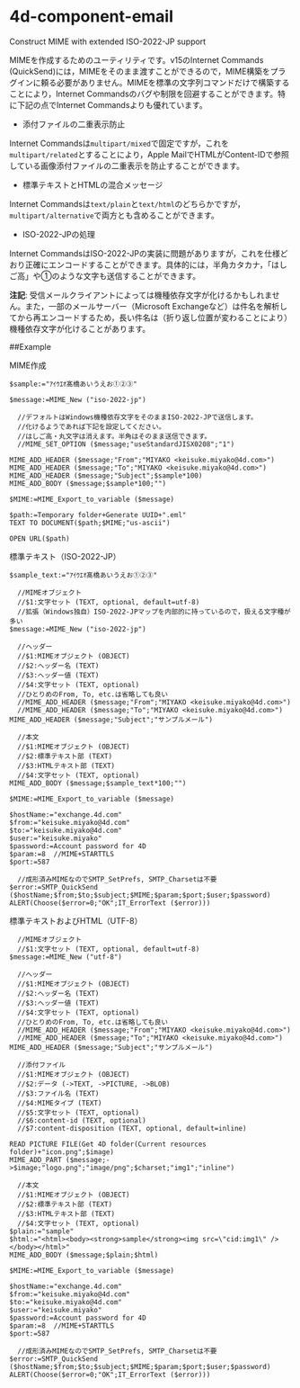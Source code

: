 # 4d-component-email
Construct MIME with extended ISO-2022-JP support

MIMEを作成するためのユーティリティです。v15のInternet Commands (QuickSend)には，MIMEをそのまま渡すことができるので，MIME構築をプラグインに頼る必要がありません。MIMEを標準の文字列コマンドだけで構築することにより，Internet Commandsのバグや制限を回避することができます。特に下記の点でInternet Commandsよりも優れています。

* 添付ファイルの二重表示防止

Internet Commandsは``multipart/mixed``で固定ですが，これを``multipart/related``とすることにより，Apple MailでHTMLがContent-IDで参照している画像添付ファイルの二重表示を防止することができます。

* 標準テキストとHTMLの混合メッセージ

Internet Commandsは``text/plain``と``text/html``のどちらかですが，``multipart/alternative``で両方とも含めることができます。

* ISO-2022-JPの処理

Internet CommandsはISO-2022-JPの実装に問題がありますが，これを仕様どおり正確にエンコードすることができます。具体的には，半角カタカナ，「はしご高」や①のような文字も送信することができます。

**注記**: 受信メールクライアントによっては機種依存文字が化けるかもしれません。また，一部のメールサーバー（Microsoft Exchangeなど）は件名を解析してから再エンコードするため，長い件名は（折り返し位置が変わることにより）機種依存文字が化けることがあります。

##Example

MIME作成

```
$sample:="ｱｲｳｴｵ髙橋あいうえお①②③"

$message:=MIME_New ("iso-2022-jp")

  //デフォルトはWindows機種依存文字をそのままISO-2022-JPで送信します。
  //化けるようであれば下記を設定してください。
  //はしご高・丸文字は消えます。半角はそのまま送信できます。
  //MIME_SET_OPTION ($message;"useStandardJISX0208";"1")

MIME_ADD_HEADER ($message;"From";"MIYAKO <keisuke.miyako@4d.com>")
MIME_ADD_HEADER ($message;"To";"MIYAKO <keisuke.miyako@4d.com>")
MIME_ADD_HEADER ($message;"Subject";$sample*100)
MIME_ADD_BODY ($message;$sample*100;"")

$MIME:=MIME_Export_to_variable ($message)

$path:=Temporary folder+Generate UUID+".eml"
TEXT TO DOCUMENT($path;$MIME;"us-ascii")

OPEN URL($path)
```

標準テキスト（ISO-2022-JP）

```
$sample_text:="ｱｲｳｴｵ髙橋あいうえお①②③"

  //MIMEオブジェクト
  //$1:文字セット (TEXT, optional, default=utf-8)
  //拡張（Windows独自）ISO-2022-JPマップを内部的に持っているので，扱える文字種が多い
$message:=MIME_New ("iso-2022-jp")

  //ヘッダー
  //$1:MIMEオブジェクト (OBJECT)
  //$2:ヘッダー名 (TEXT)
  //$3:ヘッダー値 (TEXT)
  //$4:文字セット (TEXT, optional)
  //ひとりめのFrom, To, etc.は省略しても良い
  //MIME_ADD_HEADER ($message;"From";"MIYAKO <keisuke.miyako@4d.com>")
  //MIME_ADD_HEADER ($message;"To";"MIYAKO <keisuke.miyako@4d.com>")
MIME_ADD_HEADER ($message;"Subject";"サンプルメール")

  //本文
  //$1:MIMEオブジェクト (OBJECT)
  //$2:標準テキスト部 (TEXT)
  //$3:HTMLテキスト部 (TEXT)
  //$4:文字セット (TEXT, optional)
MIME_ADD_BODY ($message;$sample_text*100;"")

$MIME:=MIME_Export_to_variable ($message)

$hostName:="exchange.4d.com"
$from:="keisuke.miyako@4d.com"
$to:="keisuke.miyako@4d.com"
$user:="keisuke.miyako"
$password:=Account password for 4D
$param:=8  //MIME+STARTTLS
$port:=587

  //成形済みMIMEなのでSMTP_SetPrefs, SMTP_Charsetは不要
$error:=SMTP_QuickSend ($hostName;$from;$to;$subject;$MIME;$param;$port;$user;$password)
ALERT(Choose($error=0;"OK";IT_ErrorText ($error)))
```

標準テキストおよびHTML（UTF-8）

```
  //MIMEオブジェクト
  //$1:文字セット (TEXT, optional, default=utf-8)
$message:=MIME_New ("utf-8")

  //ヘッダー
  //$1:MIMEオブジェクト (OBJECT)
  //$2:ヘッダー名 (TEXT)
  //$3:ヘッダー値 (TEXT)
  //$4:文字セット (TEXT, optional)
  //ひとりめのFrom, To, etc.は省略しても良い
  //MIME_ADD_HEADER ($message;"From";"MIYAKO <keisuke.miyako@4d.com>")
  //MIME_ADD_HEADER ($message;"To";"MIYAKO <keisuke.miyako@4d.com>")
MIME_ADD_HEADER ($message;"Subject";"サンプルメール")

  //添付ファイル
  //$1:MIMEオブジェクト (OBJECT)
  //$2:データ (->TEXT, ->PICTURE, ->BLOB)
  //$3:ファイル名 (TEXT)
  //$4:MIMEタイプ (TEXT)
  //$5:文字セット (TEXT, optional)
  //$6:content-id (TEXT, optional)
  //$7:content-disposition (TEXT, optional, default=inline)

READ PICTURE FILE(Get 4D folder(Current resources folder)+"icon.png";$image)
MIME_ADD_PART ($message;->$image;"logo.png";"image/png";$charset;"img1";"inline")

  //本文
  //$1:MIMEオブジェクト (OBJECT)
  //$2:標準テキスト部 (TEXT)
  //$3:HTMLテキスト部 (TEXT)
  //$4:文字セット (TEXT, optional)
$plain:="sample"
$html:="<html><body><strong>sample</strong><img src=\"cid:img1\" /></body></html>"
MIME_ADD_BODY ($message;$plain;$html)

$MIME:=MIME_Export_to_variable ($message)

$hostName:="exchange.4d.com"
$from:="keisuke.miyako@4d.com"
$to:="keisuke.miyako@4d.com"
$user:="keisuke.miyako"
$password:=Account password for 4D
$param:=8  //MIME+STARTTLS
$port:=587

  //成形済みMIMEなのでSMTP_SetPrefs, SMTP_Charsetは不要
$error:=SMTP_QuickSend ($hostName;$from;$to;$subject;$MIME;$param;$port;$user;$password)
ALERT(Choose($error=0;"OK";IT_ErrorText ($error)))
```

